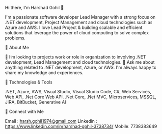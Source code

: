 Hi there, I'm Harshad Gohil 👋

I'm a passionate software developer Lead Manager with a strong focus on .NET development, Project Management and cloud technologies such as Azure and AWS. I love Lead Project & building scalable and efficient solutions that leverage the power of cloud computing to solve complex problems.

🚀 About Me

👯 I’m looking to projects work or role in organization to involving .NET development, Lead Management and cloud technologies.
💬 Ask me about anything related to .NET development, Azure, or AWS. I'm always happy to share my knowledge and experiences.

🔧 Technologies & Tools

.NET, Azure, AWS, Visual Studio, Visual Studio Code, C#,  Web Services, Web API, .Net Core Web API. .Net Core, .Net MVC, Microservices, MSSQL, JIRA, BitBucket, Generative AI

🤝 Connect with Me

Email : harsh.gohil1974@gmail.com
Linkedin : https://www.linkedin.com/in/harshad-gohil-3738734/
Mobile: 7738383649
